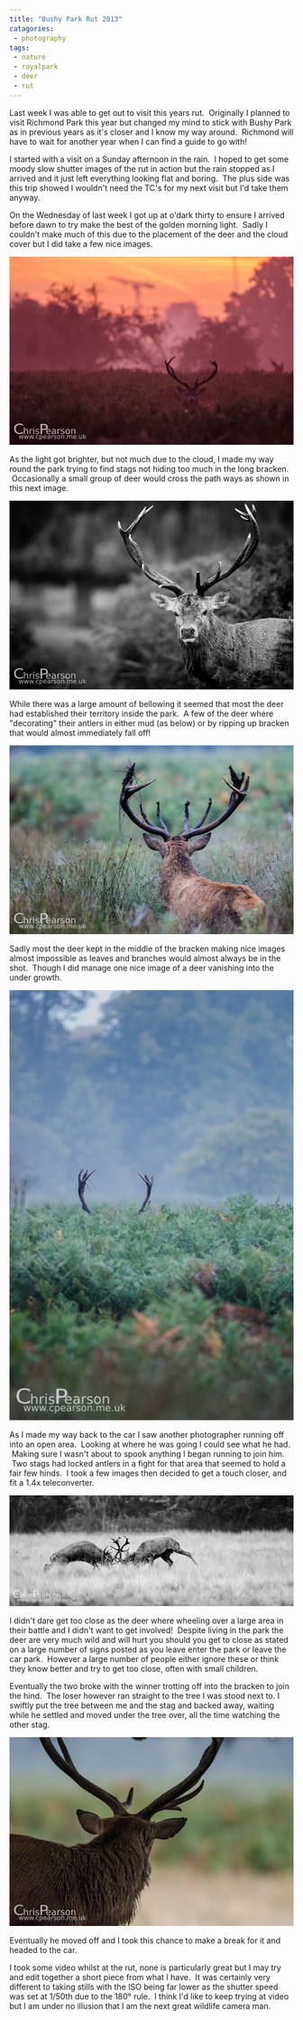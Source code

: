 ```yaml
---
title: "Bushy Park Rut 2013"
catagories:
 - photography
tags:
 - nature
 - royalpark
 - deer
 - rut
---
```

Last week I was able to get out to visit this years rut.  Originally I planned to visit Richmond Park this year but changed my mind to stick with Bushy Park as in previous years as it's closer and I know my way around.  Richmond will have to wait for another year when I can find a guide to go with!

I started with a visit on a Sunday afternoon in the rain.  I hoped to get some moody slow shutter images of the rut in action but the rain stopped as I arrived and it just left everything looking flat and boring.  The plus side was this trip showed I wouldn't need the TC's for my next visit but I'd take them anyway.

On the Wednesday of last week I got up at o'dark thirty to ensure I arrived before dawn to try make the best of the golden morning light.  Sadly I couldn't make much of this due to the placement of the deer and the cloud cover but I did take a few nice images.

<img class="padded center"
		alt="Stag at dawn"
		src="/images/2013-10-24-bushy-park-rut-2013/CJP20131016-6645.jpg" />

As the light got brighter, but not much due to the cloud, I made my way round the park trying to find stags not hiding too much in the long bracken.  Occasionally a small group of deer would cross the path ways as shown in this next image.

<img class="padded center"
		alt="Bushy Park Stag in B&W"
		src="/images/2013-10-24-bushy-park-rut-2013/CJP20131016-6707.jpg" />

While there was a large amount of bellowing it seemed that most the deer had established their territory inside the park.  A few of the deer where "decorating" their antlers in either mud (as below) or by ripping up bracken that would almost immediately fall off!

<img class="padded center"
		alt="Bushy Park Stag"
		src="/images/2013-10-24-bushy-park-rut-2013/CJP20131016-6725.jpg" />

Sadly most the deer kept in the middle of the bracken making nice images almost impossible as leaves and branches would almost always be in the shot.  Though I did manage one nice image of a deer vanishing into the under growth.

<img class="padded center"
		alt="Hiding in the bracken"
		src="/images/2013-10-24-bushy-park-rut-2013/CJP20131016-6730.jpg" />

As I made my way back to the car I saw another photographer running off into an open area.  Looking at where he was going I could see what he had.  Making sure I wasn't about to spook anything I began running to join him.  Two stags had locked antlers in a fight for that area that seemed to hold a fair few hinds.  I took a few images then decided to get a touch closer, and fit a 1.4x teleconverter.

<img class="padded center"
		alt="Duelling Stags"
		src="/images/2013-10-24-bushy-park-rut-2013/CJP20131016-6790.jpg" />

I didn't dare get too close as the deer where wheeling over a large area in their battle and I didn't want to get involved!  Despite living in the park the deer are very much wild and will hurt you should you get to close as stated on a large number of signs posted as you leave enter the park or leave the car park.  However a large number of people either ignore these or think they know better and try to get too close, often with small children.

Eventually the two broke with the winner trotting off into the bracken to join the hind.  The loser however ran straight to the tree I was stood next to. I swiftly put the tree between me and the stag and backed away, waiting while he settled and moved under the tree over, all the time watching the other stag.

<img class="padded center"
		alt="A stag stands under a tree watching another in the distance"
		src="/images/2013-10-24-bushy-park-rut-2013/CJP20131016-6831.jpg" />

Eventually he moved off and I took this chance to make a break for it and headed to the car.

I took some video whilst at the rut, none is particularly great but I may try and edit together a short piece from what I have.  It was certainly very different to taking stills with the ISO being far lower as the shutter speed was set at 1/50th due to the 180° rule.  I think I'd like to keep trying at video but I am under no illusion that I am the next great wildlife camera man.
